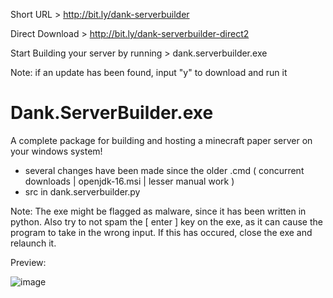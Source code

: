 Short URL > http://bit.ly/dank-serverbuilder

Direct Download > http://bit.ly/dank-serverbuilder-direct2

Start Building your server by running > dank.serverbuilder.exe

Note: if an update has been found, input "y" to download and run it

# Dank.ServerBuilder.exe
A complete package for building and hosting a minecraft paper server on your windows system!

- several changes have been made since the older .cmd ( concurrent downloads | openjdk-16.msi | lesser manual work )
- src in dank.serverbuilder.py

Note: The exe might be flagged as malware, since it has been written in python. Also try to not spam the [ enter ] key on the exe, as it can cause the program to take in the wrong input. If this has occured, close the exe and relaunch it.

Preview:

![image](https://user-images.githubusercontent.com/52797753/134666416-53221fc2-2070-469e-9adb-6e6323c7f844.png)
